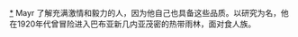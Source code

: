 [*](16_Chapter_Seven_The_Pow.xhtml#footnote-017-backlink) Mayr 了解充满激情和毅力的人，因为他自己也具备这些品质。以研究为名，他在1920年代曾冒险进入巴布亚新几内亚茂密的热带雨林，面对食人族。

